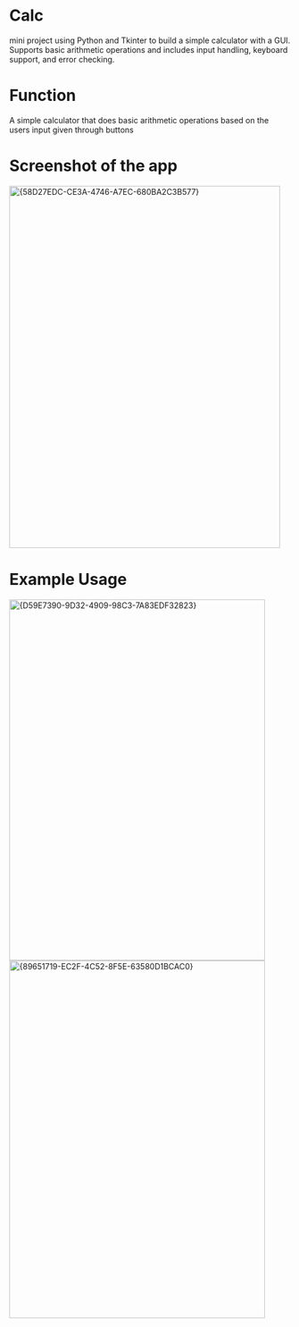 # Calc

mini project using Python and Tkinter to build a simple calculator with a GUI. Supports basic arithmetic operations and includes input handling, keyboard support, and error checking.

# Function

A simple calculator that does basic arithmetic operations based on the users input given through buttons

# Screenshot of the app

<img width="485" height="648" alt="{58D27EDC-CE3A-4746-A7EC-680BA2C3B577}" src="https://github.com/user-attachments/assets/c9ecb9b6-cfa0-4e23-b8ad-b07183c4ea7d" />

# Example Usage 

<img width="458" height="646" alt="{D59E7390-9D32-4909-98C3-7A83EDF32823}" src="https://github.com/user-attachments/assets/b340883a-96c1-491a-b47a-355284a7fdf9" />
<img width="458" height="640" alt="{89651719-EC2F-4C52-8F5E-63580D1BCAC0}" src="https://github.com/user-attachments/assets/a4b67569-1d24-43b8-b7c4-0b6ada018482" />
